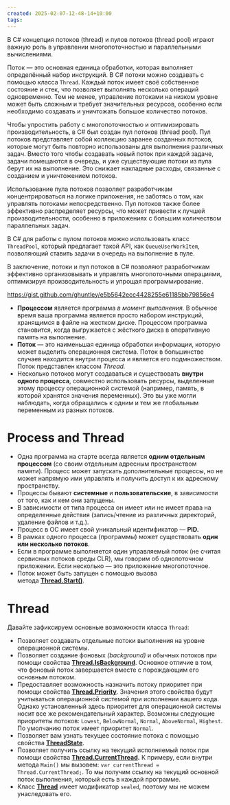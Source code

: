 ```yaml
---
created: 2025-02-07-12-48-14+10:00
tags:
---
```

В C# концепция потоков (thread) и пулов потоков (thread pool) играют важную роль в управлении многопоточностью и параллельными вычислениями.

Поток — это основная единица обработки, которая выполняет определённый набор инструкций. В C# потоки можно создавать с помощью класса `Thread`. Каждый поток имеет своё собственное состояние и стек, что позволяет выполнять несколько операций одновременно. Тем не менее, управление потоками на низком уровне может быть сложным и требует значительных ресурсов, особенно если необходимо создавать и уничтожать большое количество потоков.

Чтобы упростить работу с многопоточностью и оптимизировать производительность, в C# был создан пул потоков (thread pool). Пул потоков представляет собой коллекцию заранее созданных потоков, которые могут быть повторно использованы для выполнения различных задач. Вместо того чтобы создавать новый поток при каждой задаче, задачи помещаются в очередь, и уже существующие потоки из пула берут их на выполнение. Это снижает накладные расходы, связанные с созданием и уничтожением потоков.

Использование пула потоков позволяет разработчикам концентрироваться на логике приложения, не заботясь о том, как управлять потоками непосредственно. Пул потоков также более эффективно распределяет ресурсы, что может привести к лучшей производительности, особенно в приложениях с большим количеством параллельных задач.

В C# для работы с пулом потоков можно использовать класс `ThreadPool`, который предлагает такой API, как `QueueUserWorkItem`, позволяющий ставить задачи в очередь на выполнение в пуле.

В заключение, потоки и пул потоков в C# позволяют разработчикам эффективно организовывать и управлять многопоточными операциями, оптимизируя производительность и упрощая программирование.

https://gist.github.com/ghuntley/e5b5642ecc4428255e61185bb79856e4

- **Процессом** является программа _в момент выполнения._ В обычное время ваша программа является просто набором инструкций, хранящимся в файле на жестком диске. Процессом программа становится, когда выгружается с жёсткого диска в оперативную память на выполнение.
- **Поток** — это наименьшая единица обработки информации, которую может выделить операционная система. Поток в большинстве случаев находится внутри процесса и является его подмножеством. Поток представлен классом _Thread._
- Несколько потоков могут создаваться и существовать **внутри одного процесса**, совместно использовать ресурсы, выделенные этому процессу операционной системой (например, память, в которой хранятся значения переменных). Это вы уже могли наблюдать, когда обращались к одним и тем же глобальным переменным из разных потоков.
# Process and Thread
- Одна программа на старте всегда является **одним отдельным процессом** (со своим отдельным адресным пространством памяти). Процесс может запускать дополнительные процессы, но не может напрямую ими управлять и получить доступ к их адресному пространству.
- Процессы бывают **системные** и **пользовательские**, в зависимости от того, как и кем они запущены.
- В зависимости от типа процесса он имеет или не имеет права на определенные действия (запись/чтение из различных директорий, удаление файлов и т.д.).
- Процесс в ОС имеет свой уникальный идентификатор — **PID.**
- В рамках одного процесса (программы) может существовать **один или несколько потоков**.
- Если в программе выполняется один управляемый поток (не считая сервисных потоков среды CLR), мы говорим об однопоточном приложении. Если несколько — это приложение многопоточное.
- Поток может быть запущен с помощью вызова метода **[Thread.Start()](https://docs.microsoft.com/ru-ru/dotnet/api/system.threading.thread.start?view=net-6.0)**.
# Thread
Давайте зафиксируем основные возможности класса `Thread`:
- Позволяет создавать отдельные потоки выполнения на уровне операционной системы.
- Позволяет создание фоновых _(background)_ и обычных потоков при помощи свойства **[Thread.IsBackground](https://docs.microsoft.com/ru-ru/dotnet/api/system.threading.thread.isbackground?view=net-5.0)**. Основное отличие в том, что фоновый поток завершается вместе с порождающим его основным потоком.
- Предоставляет возможность назначить потоку приоритет при помощи свойства **[Thread.Priority](https://docs.microsoft.com/ru-ru/dotnet/api/system.threading.thread.priority?view=net-5.0)**. Значения этого свойства будут учитываться операционной системой при исполнении вашего кода. Однако установленный здесь приоритет для операционной системы носит все же рекомендательный характер. Возможны следующие приоритеты потоков: `Lowest`, `BelowNormal`, `Normal`, `AboveNormal`, `Highest`. По умолчанию поток имеет приоритет `Normal`.
- Позволяет вам узнать текущее состояние потока с помощью свойства **[ThreadState](https://docs.microsoft.com/ru-ru/dotnet/api/system.threading.threadstate?view=net-5.0)**.
- Позволяет получить ссылку на текущий исполняемый поток при помощи свойства **[Thread.CurrentThread](https://docs.microsoft.com/ru-ru/dotnet/api/system.threading.thread.currentthread?view=net-5.0).** К примеру, если внутри метода `Main()` мы вызовем: `var currentThread = Thread.CurrentThread;`. То мы получим ссылку на текущий основной поток выполнения, который есть в каждой программе.
- Класс **[Thread](https://docs.microsoft.com/ru-ru/dotnet/api/system.threading.thread?view=net-5.0)** имеет модификатор `sealed`, поэтому мы не можем унаследовать его.
